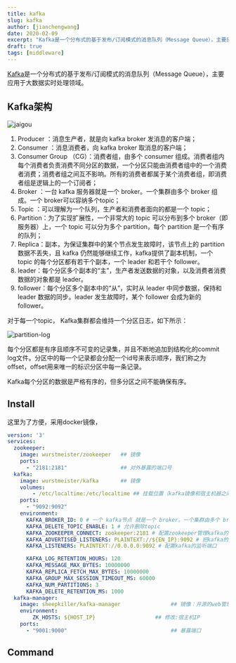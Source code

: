 ```yaml
---
title: kafka
slug: kafka
author: [jianchengwang]
date: 2020-02-09
excerpt: "Kafka是一个分布式的基于发布/订阅模式的消息队列（Message Queue），主要应用于大数据实时处理领域。"
draft: true
tags: [middleware]
---
```


[Kafka](http://kafka.apache.org/)是一个分布式的基于发布/订阅模式的消息队列（Message Queue），主要应用于大数据实时处理领域。

## Kafka架构

![jaigou](https://blog.res.jianchengwang.info/posts/kafka/jiagou.png)

1. Producer ：消息生产者，就是向 kafka broker 发消息的客户端；
2. Consumer ：消息消费者，向 kafka broker 取消息的客户端；
3. Consumer Group （CG）：消费者组，由多个 consumer 组成。消费者组内每个消费者负责消费不同分区的数据，一个分区只能由消费者组中的一个消费者消费；消费者组之间互不影响。所有的消费者都属于某个消费者组，即消费者组是逻辑上的一个订阅者；
4. Broker ：一台 kafka 服务器就是一个 broker。一个集群由多个 broker 组成。一个 broker可以容纳多个topic；
5. Topic ：可以理解为一个队列，生产者和消费者面向的都是一个 topic；
6. Partition：为了实现扩展性，一个非常大的 topic 可以分布到多个 broker（即服务器）上，一个 topic 可以分为多个 partition，每个 partition 是一个有序的队列；
7. Replica：副本，为保证集群中的某个节点发生故障时，该节点上的 partition 数据不丢失，且 kafka 仍然能够继续工作，kafka提供了副本机制，一个 topic 的每个分区都有若干个副本，一个 leader 和若干个 follower。
8. leader：每个分区多个副本的“主”，生产者发送数据的对象，以及消费者消费数据的对象都是 leader。
9. follower：每个分区多个副本中的“从”，实时从 leader 中同步数据，保持和 leader 数据的同步。leader 发生故障时，某个 follower 会成为新的follower。

对于每一个topic， Kafka集群都会维持一个分区日志，如下所示：

![partition-log](https://blog.res.jianchengwang.info/posts/kafka/partition_log.png)

每个分区都是有序且顺序不可变的记录集，并且不断地追加到结构化的commit log文件。分区中的每一个记录都会分配一个id号来表示顺序，我们称之为offset，offset用来唯一的标识分区中每一条记录。

Kafka每个分区的数据是严格有序的，但多分区之间不能确保有序。

## Install

这里为了方便，采用docker镜像，

```yaml
version: '3'
services:
  zookeeper:
    image: wurstmeister/zookeeper   ## 镜像
    ports:
      - "2181:2181"                 ## 对外暴露的端口号
  kafka:
    image: wurstmeister/kafka       ## 镜像
    volumes:
        - /etc/localtime:/etc/localtime ## 挂载位置（kafka镜像和宿主机器之间时间保持一直）
    ports:
      - "9092:9092"
    environment:
      KAFKA_BROKER_ID: 0 # 一个 kafka节点 就是一个 broker。一个集群由多个 broker 组成。一个 broker可以容纳多个 topic
      KAFKA_DELETE_TOPIC_ENABLE: 1 # 允许删除topic
      KAFKA_ZOOKEEPER_CONNECT: zookeeper:2181 # 配置zookeeper管理kafka的路径
      KAFKA_ADVERTISED_LISTENERS: PLAINTEXT://${EN_IP}:9092 # 把kafka的地址端口注册给zookeeper，若远程访问要改成外网IP,千万注意是外网IP
      KAFKA_LISTENERS: PLAINTEXT://0.0.0.0:9092 # 配置kafka的监听端口 

      KAFKA_LOG_RETENTION_HOURS: 120
      KAFKA_MESSAGE_MAX_BYTES: 10000000
      KAFKA_REPLICA_FETCH_MAX_BYTES: 10000000
      KAFKA_GROUP_MAX_SESSION_TIMEOUT_MS: 60000
      KAFKA_NUM_PARTITIONS: 3
      KAFKA_DELETE_RETENTION_MS: 1000
  kafka-manager:
    image: sheepkiller/kafka-manager                ## 镜像：开源的web管理kafka集群的界面
    environment:
        ZK_HOSTS: ${HOST_IP}                   ## 修改:宿主机IP
    ports:
      - "9001:9000"                                 ## 暴露端口                                                                                                                                                                                                                                                                                      
```

## Command



